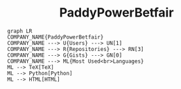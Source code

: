 <h1 align="center">PaddyPowerBetfair</h1>

```mermaid
graph LR
COMPANY_NAME{PaddyPowerBetfair}
COMPANY_NAME ---> U{Users} ---> UN[1]
COMPANY_NAME ---> R{Repositories} ---> RN[3]
COMPANY_NAME ---> G{Gists} ---> GN[0]
COMPANY_NAME ---> ML{Most Used<br>Languages}
ML --> TeX[TeX]
ML --> Python[Python]
ML --> HTML[HTML]
```
